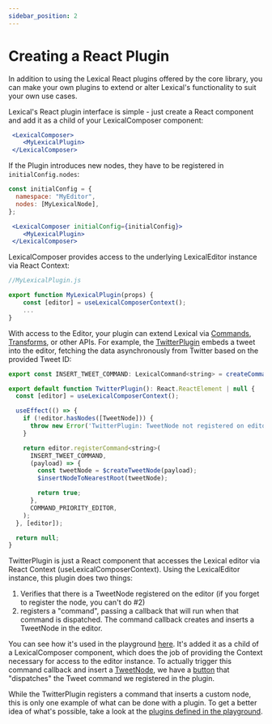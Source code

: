 ```yaml
---
sidebar_position: 2
---
```


# Creating a React Plugin

In addition to using the Lexical React plugins offered by the core library, you can make your own plugins to extend or alter Lexical's functionality to suit your own use cases.

Lexical's React plugin interface is simple - just create a React component and add it as a child of your LexicalComposer component:

```jsx
 <LexicalComposer>
    <MyLexicalPlugin>
 </LexicalComposer>
```

If the Plugin introduces new nodes, they have to be registered in `initialConfig.nodes`:

```js
const initialConfig = {
  namespace: "MyEditor",
  nodes: [MyLexicalNode],
};
```

```jsx
 <LexicalComposer initialConfig={initialConfig}>
    <MyLexicalPlugin>
 </LexicalComposer>
```

LexicalComposer provides access to the underlying LexicalEditor instance via React Context:

```jsx
//MyLexicalPlugin.js

export function MyLexicalPlugin(props) {
    const [editor] = useLexicalComposerContext();
    ...
}
```

With access to the Editor, your plugin can extend Lexical via [Commands](https://lexical.dev/docs/concepts/commands), [Transforms](https://lexical.dev/docs/concepts/transforms), or other APIs. For example, the [TwitterPlugin](https://github.com/facebook/lexical/blob/0775ab929e65723433626fa8c25900941e7f232f/packages/lexical-playground/src/plugins/TwitterPlugin/index.ts#L18) embeds a tweet into the editor, fetching the data asynchronously from Twitter based on the provided Tweet ID:

```jsx
export const INSERT_TWEET_COMMAND: LexicalCommand<string> = createCommand();

export default function TwitterPlugin(): React.ReactElement | null {
  const [editor] = useLexicalComposerContext();

  useEffect(() => {
    if (!editor.hasNodes([TweetNode])) {
      throw new Error('TwitterPlugin: TweetNode not registered on editor (initialConfig.nodes)');
    }

    return editor.registerCommand<string>(
      INSERT_TWEET_COMMAND,
      (payload) => {
        const tweetNode = $createTweetNode(payload);
        $insertNodeToNearestRoot(tweetNode);

        return true;
      },
      COMMAND_PRIORITY_EDITOR,
    );
  }, [editor]);

  return null;
}
```

TwitterPlugin is just a React component that accesses the Lexical editor via React Context (useLexicalComposerContext). Using the LexicalEditor instance, this plugin does two things:

1. Verifies that there is a TweetNode registered on the editor (if you forget to register the node, you can't do #2)
2. registers a "command", passing a callback that will run when that command is dispatched. The command callback creates and inserts a TweetNode in the editor.

You can see how it's used in the playground [here](https://github.com/facebook/lexical/blob/0775ab929e65723433626fa8c25900941e7f232f/packages/lexical-playground/src/Editor.tsx#L137). It's added it as a child of a LexicalComposer component, which does the job of providing the Context necessary for access to the editor instance. To actually trigger this command callback and insert a [TweetNode](https://github.com/facebook/lexical/blob/b0fa38615c03f1c4fc7c8c5ea26412b723770e55/packages/lexical-playground/src/nodes/TweetNode.tsx#L212), we have a [button](https://github.com/facebook/lexical/blob/b0fa38615c03f1c4fc7c8c5ea26412b723770e55/packages/lexical-playground/src/plugins/ToolbarPlugin.tsx#L534) that "dispatches" the Tweet command we registered in the plugin.

While the TwitterPlugin registers a command that inserts a custom node, this is only one example of what can be done with a plugin. To get a better idea of what's possible, take a look at the [plugins defined in the playground](https://github.com/facebook/lexical/tree/0775ab929e65723433626fa8c25900941e7f232f/packages/lexical-playground/src/plugins).
